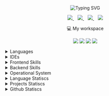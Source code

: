 <div align='center'>
<!--     <img src='https://github.com/lucasbbs/lucasbbs/assets/45081920/132b6ef9-ceae-4209-8c9b-e1b8fceda949' width="450"><br> -->
    <img src="http://readme-typing-svg.herokuapp.com?font=Fira+Code&pause=1000&center=true&multiline=true&width=435&height=100&lines=Hello+Friend%2C;I+am+a+Full+Stack+Cloud+Engineer;at+Goco%2C+Denmark" alt="Typing SVG" />
    <br/>
    <p align='center'>
  
  <a target='_blank' href="https://www.linkedin.com/in/lucas-breno-noronha-braga/">
    <img src="https://img.shields.io/badge/linkedin-%230077B5.svg?&style=for-the-badge&logo=linkedin&logoColor=white" />
  </a>&nbsp;&nbsp;
  <a target='_blank' href="https://vk.com/lucasbbs">
    <img src="https://img.shields.io/badge/вконтакте-%232E87FB.svg?&style=for-the-badge&logo=vk&logoColor=white" />            
  </a>&nbsp;&nbsp;
  <a target='_blank' href="https://wa.me/556183499994?text=Hello,+Lucas,">
    <img src="https://img.shields.io/badge/WhatsApp-25D366?style=for-the-badge&logo=whatsapp&logoColor=white" />            
  </a>&nbsp;&nbsp;
  <a href='mailto:lucasbbs@live.fr?subject=Hello,%20Lucas&body=Hello%20there,%0D%0A' target='_blank'>
    <img src="https://img.shields.io/badge/Microsoft_Outlook-0078D4?style=for-the-badge&logo=microsoft-outlook&logoColor=white" />
  </a>
      
  
</p>
</div>
<p align='center'>
  💻 My workspace<br/><br/>
  <img src="https://img.shields.io/badge/Ubuntu-E95420?style=for-the-badge&logo=ubuntu&logoColor=white" />
  <img src="https://img.shields.io/badge/AMD%20Ryzen_7_3800X-ED1C24?style=for-the-badge&logo=amd&logoColor=white" />
  <img src="https://img.shields.io/badge/RAM-16GB-%230071C5.svg?&style=for-the-badge&logoColor=white" />
  <img src="https://img.shields.io/badge/nvidia-gtx%201060-%2376B900.svg?&style=for-the-badge&logo=nvidia&logoColor=white" />
</p>
  
<details>
  <summary>Languages</summary>
    <div align="center">
        <a href="#">
          <img title="C++" src="https://cdn.jsdelivr.net/gh/devicons/devicon/icons/cplusplus/cplusplus-original.svg" alt="C++" width="40" height="40" />
        </a>
        <a href="#">
          <img title="JavaScript" src="https://cdn.jsdelivr.net/gh/devicons/devicon/icons/javascript/javascript-original.svg" alt="JavaScript" width="40" height="40"/>
        </a>
        <a href="#">
          <img title="TypeScript" src="https://cdn.jsdelivr.net/gh/devicons/devicon/icons/typescript/typescript-original.svg" alt="Typescript" width="40" height="40" />
        </a>
        <a href="#">
          <img title="Python" src="https://cdn.jsdelivr.net/gh/devicons/devicon/icons/python/python-original-wordmark.svg" alt="Python" width="40" height="40" />
        </a>
        <a href="#">
          <img title="php" src="https://cdn.jsdelivr.net/gh/devicons/devicon/icons/php/php-original.svg" alt="php" width="40" height="40" />
        </a>
        <a href="#">
          <img title="Dart" src="https://cdn.jsdelivr.net/gh/devicons/devicon/icons/dart/dart-original.svg" alt="Dart" width="40" height="40" />
        </a>
    </div>
</details>
<details>
  <summary>IDEs</summary>
    <div align="center">
        <a href="#">
          <img title="VSCode" src="https://cdn.jsdelivr.net/gh/devicons/devicon/icons/vscode/vscode-original.svg" alt="VSCode" width="40" height="40" />
        </a>
        <a href="#">
          <img title="Android Studio" src="https://cdn.jsdelivr.net/gh/devicons/devicon/icons/androidstudio/androidstudio-original.svg" title="Android Studio" width="40" height="40"  />
        </a>
        <a href="#">
          <img title="IntelliJ" src="https://cdn.jsdelivr.net/gh/devicons/devicon/icons/intellij/intellij-original.svg" alt="IntelliJ" width="40" height="40" />
        </a>
    </div>
</details>
<details>
  <summary>Frontend Skills</summary>
    <div align="center">
      <img title="HTML 5" src="https://cdn.jsdelivr.net/gh/devicons/devicon/icons/html5/html5-original.svg"  alt="HTML5" width="40" height="40"/>
      <img title="CSS 3" src="https://cdn.jsdelivr.net/gh/devicons/devicon/icons/css3/css3-original.svg" alt="CSS3" width="40" height="40"/>
      <img title="React" src="https://cdn.jsdelivr.net/gh/devicons/devicon/icons/react/react-original.svg" alt="React" width="40" height="40"/>
      <img title="Next.Js" src="https://cdn.jsdelivr.net/gh/devicons/devicon/icons/nextjs/nextjs-original.svg" alt="Next.js" width="40" height="40" />
      <img title="Material UI" src="https://cdn.jsdelivr.net/gh/devicons/devicon/icons/materialui/materialui-original.svg" alt="Material UI" width="40" height="40"  />
      <img title="Tailwind CSS" src="https://cdn.jsdelivr.net/gh/devicons/devicon/icons/tailwindcss/tailwindcss-plain.svg" alt="Tailwind CSS" width="40" height="40" />
    </div>
</details>
<details>
  <summary>Backend Skills</summary>
    <div align="center">
      <img title="MongoDB" src="https://cdn.jsdelivr.net/gh/devicons/devicon/icons/mongodb/mongodb-original-wordmark.svg" alt="Mongo DB" width="40" height="40" />  
      <img title="AWS" src="https://cdn.jsdelivr.net/gh/devicons/devicon/icons/amazonwebservices/amazonwebservices-original-wordmark.svg"  width="40" height="40"/>  
      <img title="PostgreSQL" src="https://cdn.jsdelivr.net/gh/devicons/devicon/icons/postgresql/postgresql-original.svg" width="40" height="40" />
      <img title="Laravel" src="https://cdn.jsdelivr.net/gh/devicons/devicon/icons/laravel/laravel-plain-wordmark.svg" alt="Laravel" width="40" height="40" />    
      <img title="Nest.Js" src="https://cdn.jsdelivr.net/gh/devicons/devicon/icons/nestjs/nestjs-plain.svg" alt="NestJS" width="40" height="40" />
      <img title="Node.Js" src="https://cdn.jsdelivr.net/gh/devicons/devicon/icons/nodejs/nodejs-original.svg" alt="Node.Js" width="40" height="40" />
      <img title="MySQL" src="https://cdn.jsdelivr.net/gh/devicons/devicon/icons/mysql/mysql-original-wordmark.svg" alt="MySQL" width="40" height="40" />    
    </div>
</details>
<details>
  <summary>Operational System</summary>
    <div align="center">
      <img title="Windows" src="https://cdn.jsdelivr.net/gh/devicons/devicon/icons/windows8/windows8-original.svg" alt="Windows" width="40" height="40" />
      <img title="Ubuntu" src="https://cdn.jsdelivr.net/gh/devicons/devicon/icons/ubuntu/ubuntu-plain-wordmark.svg" width="40" height="40" /> 
    </div>
</details>
<details>
  <summary>Language Statiscs</summary>
    <div align="center">
        <img src="https://wakatime.com/share/@lucasbbs/46b36f0c-1043-4dc6-b3b4-3cd785b0fc76.svg" height="450" />
    </div>
  </details>
<details>
  <summary>Projects Statiscs</summary>
    <table> 
      <tr><th>Project</th><th>Time Spent in the current project</th></tr>
      <tr><td>Geekster Teacher Frontend</td><td><img src="https://wakatime.com/badge/user/9650e143-10c0-40dd-92a2-cf7e682e7fa4/project/273ef898-28ea-4fa3-b790-960ba0b4d963.svg" /></td></tr>
      <tr><td>Geekster Backend</td><td><img src="https://wakatime.com/badge/user/9650e143-10c0-40dd-92a2-cf7e682e7fa4/project/9f279e07-2e11-4b31-8bb6-65b18ed7087b.svg"/></td></tr>
      <tr><td>Geekster Student Frontend</td><td><img src="https://wakatime.com/badge/user/9650e143-10c0-40dd-92a2-cf7e682e7fa4/project/8725f481-3f0c-4af1-8384-abe71e1e9d7b.svg"/></td>  </tr>
      <tr><td>Adept Time Frontend</td><td><img src="https://wakatime.com/badge/user/9650e143-10c0-40dd-92a2-cf7e682e7fa4/project/b2acf662-7510-4fb8-9fea-43e08dd04f8a.svg"/></td></tr>
      <tr><td>Adept Time Backend</td><td><img src="https://wakatime.com/badge/user/9650e143-10c0-40dd-92a2-cf7e682e7fa4/project/d4c32d65-72fb-4fc9-ad2e-229e2c8709aa.svg"/></td></tr>
      <tr><td>Head Hunter Social Backend</td><td><img src="https://wakatime.com/badge/user/9650e143-10c0-40dd-92a2-cf7e682e7fa4/project/b53fd1c8-edaa-4a2f-b91d-bd2ec42d8503.svg"/></td></tr>
    </table>

    Since I started working at Goco, my overall working hours accounts for [![wakatime](https://wakatime.com/badge/user/9650e143-10c0-40dd-92a2-cf7e682e7fa4.svg)](https://wakatime.com/@9650e143-10c0-40dd-92a2-cf7e682e7fa4)
</details>
<details>
  <summary>Github Statiscs</summary>
    <table>
<div align="center">
  <a href="https://github.com/lucasbbs">
    <img height="170em" src="https://github-readme-stats.vercel.app/api?username=lucasbbs&show_icons=true&theme=radical&include_all_commits=true&count_private=true&bg_color=0D1117"/>
    <img height="170em" src="https://github-readme-stats.vercel.app/api/top-langs/?username=lucasbbs&layout=compact&langs_count=10&theme=react&bg_color=0D1117"/>
  </a>
</div>
</details>

